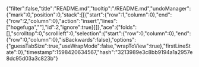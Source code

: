{"filter":false,"title":"README.md","tooltip":"/README.md","undoManager":{"mark":0,"position":0,"stack":[[{"start":{"row":1,"column":0},"end":{"row":2,"column":0},"action":"insert","lines":["hogefuga",""],"id":2,"ignore":true}]]},"ace":{"folds":[],"scrolltop":0,"scrollleft":0,"selection":{"start":{"row":0,"column":0},"end":{"row":0,"column":0},"isBackwards":false},"options":{"guessTabSize":true,"useWrapMode":false,"wrapToView":true},"firstLineState":0},"timestamp":1598420634567,"hash":"3213989e3c8bb9194a1a2957e8dc95d03a3c823b"}